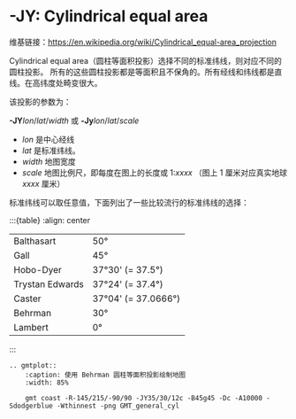 # -JY: Cylindrical equal area

维基链接：<https://en.wikipedia.org/wiki/Cylindrical_equal-area_projection>

Cylindrical equal area（圆柱等面积投影）选择不同的标准纬线，则对应不同的圆柱投影。
所有的这些圆柱投影都是等面积且不保角的。所有经线和纬线都是直线。在高纬度处畸变很大。

该投影的参数为：

**-JY***lon*/*lat*/*width*
或
**-Jy***lon*/*lat*/*scale*

- *lon* 是中心经线
- *lat* 是标准纬线。
- *width* 地图宽度
- *scale* 地图比例尺，即每度在图上的长度或 1:*xxxx* （图上 1 厘米对应真实地球 *xxxx* 厘米）

标准纬线可以取任意值，下面列出了一些比较流行的标准纬线的选择：

:::{table}
:align: center

|                 |                     |
| --------------- | ------------------- |
| Balthasart      | 50°                 |
| Gall            | 45°                 |
| Hobo-Dyer       | 37°30' (= 37.5°)    |
| Trystan Edwards | 37°24' (= 37.4°)    |
| Caster          | 37°04' (= 37.0666°) |
| Behrman         | 30°                 |
| Lambert         | 0°                  |
:::

```{eval-rst}
.. gmtplot::
    :caption: 使用 Behrman 圆柱等面积投影绘制地图
    :width: 85%

    gmt coast -R-145/215/-90/90 -JY35/30/12c -B45g45 -Dc -A10000 -Sdodgerblue -Wthinnest -png GMT_general_cyl
```
